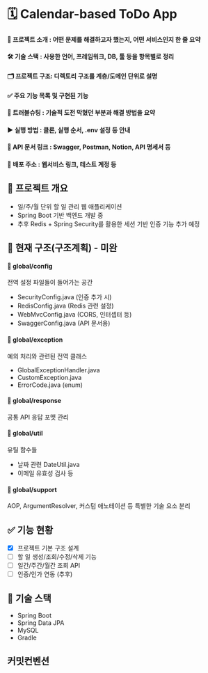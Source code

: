 # 🗓️ Calendar-based ToDo App

#### 📌 프로젝트 소개 : 어떤 문제를 해결하고자 했는지, 어떤 서비스인지 한 줄 요약
#### 🛠 기술 스택 : 사용한 언어, 프레임워크, DB, 툴 등을 항목별로 정리
#### 🗂 프로젝트 구조: 디렉토리 구조를 계층/도메인 단위로 설명
#### ✅ 주요 기능 목록 및 구현된 기능
#### 🧠 트러블슈팅 : 기술적 도전	막혔던 부분과 해결 방법을 요약
#### ▶ 실행 방법 : 클론, 실행 순서, .env 설정 등 안내
#### 📘 API 문서 링크	: Swagger, Postman, Notion, API 명세서 등
#### 🚀 배포 주소 : 웹서비스 링크, 테스트 계정 등

## 📌 프로젝트 개요
- 일/주/월 단위 할 일 관리 웹 애플리케이션
- Spring Boot 기반 백엔드 개발 중
- 추후 Redis + Spring Security를 활용한 세션 기반 인증 기능 추가 예정

## 🧱 현재 구조(구조계획) - 미완
#### 📁 global/config
전역 설정 파일들이 들어가는 공간
- SecurityConfig.java (인증 추가 시)
- RedisConfig.java (Redis 관련 설정)
- WebMvcConfig.java (CORS, 인터셉터 등)
- SwaggerConfig.java (API 문서용)

#### 📁 global/exception
예외 처리와 관련된 전역 클래스
- GlobalExceptionHandler.java
- CustomException.java
- ErrorCode.java (enum)

#### 📁 global/response
공통 API 응답 포맷 관리

#### 📁 global/util
유틸 함수들
- 날짜 관련 DateUtil.java
- 이메일 유효성 검사 등

#### 📁 global/support
AOP, ArgumentResolver, 커스텀 애노테이션 등 특별한 기술 요소 분리

## ✅ 기능 현황
- [x] 프로젝트 기본 구조 설계
- [ ] 할 일 생성/조회/수정/삭제 기능
- [ ] 일간/주간/월간 조회 API
- [ ] 인증/인가 연동 (추후)

## 🔧 기술 스택
- Spring Boot
- Spring Data JPA
- MySQL
- Gradle

## 커밋컨벤션